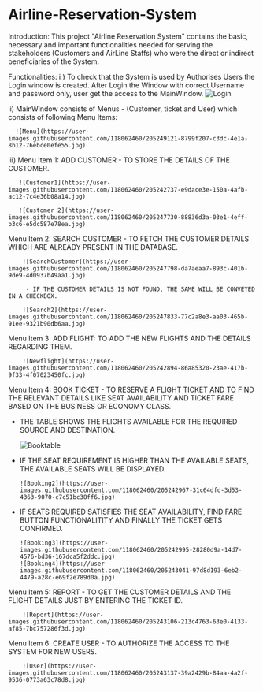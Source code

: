 # Airline-Reservation-System
Introduction:
  This project "Airline Reservation System" contains the basic, necessary and important functionalities needed for serving the 
stakeholders (Customers and AirLine Staffs) who were the direct or indirect beneficiaries of the System.

Functionalities:
  i ) To check that the System is used by Authorises Users the Login window is created. After Login the Window with correct Username 
and password only, user get the access to the MainWindow.
      ![Login](https://user-images.githubusercontent.com/118062460/205248922-18d476ac-00f4-4923-b215-82599b018606.jpg)

  ii) MainWindow consists of Menus - (Customer, ticket and User) which consists of following Menu Items:
        
      ![Menu](https://user-images.githubusercontent.com/118062460/205249121-8799f207-c3dc-4e1a-8b12-76ebce0efe55.jpg)

  iii) 
  Menu Item 1: ADD CUSTOMER - TO STORE THE DETAILS OF THE CUSTOMER.
       
       ![Customer1](https://user-images.githubusercontent.com/118062460/205242737-e9dace3e-150a-4afb-ac12-7c4e36b08a14.jpg)
       
       ![Customer 2](https://user-images.githubusercontent.com/118062460/205247730-88836d3a-03e1-4eff-b3c6-e5dc587e78ea.jpg)

  Menu Item 2: SEARCH CUSTOMER - TO FETCH THE CUSTOMER DETAILS WHICH ARE ALREADY PRESENT IN THE DATABASE.
        
        ![SearchCustomer](https://user-images.githubusercontent.com/118062460/205247798-da7aeaa7-893c-401b-9de9-4d0937b49aa1.jpg)

         - IF THE CUSTOMER DETAILS IS NOT FOUND, THE SAME WILL BE CONVEYED IN A CHECKBOX.
         
        ![Search2](https://user-images.githubusercontent.com/118062460/205247833-77c2a8e3-aa03-465b-91ee-9321b90db6aa.jpg)

        
  Menu Item 3: ADD FLIGHT: TO ADD THE NEW FLIGHTS AND THE DETAILS REGARDING THEM.
  
        ![Newflight](https://user-images.githubusercontent.com/118062460/205242894-86a85320-23ae-417b-9f33-4f07023450fc.jpg)
        
  Menu Item 4: BOOK TICKET - TO RESERVE A FLIGHT TICKET AND TO FIND THE RELEVANT DETAILS LIKE SEAT AVAILABILITY AND TICKET FARE 
BASED ON THE BUSINESS OR ECONOMY CLASS.

  - THE TABLE SHOWS THE FLIGHTS AVAILABLE FOR THE REQUIRED SOURCE AND DESTINATION.
       
       ![Booktable](https://user-images.githubusercontent.com/118062460/205242938-953c85b7-5c07-491c-900a-ab313a6a0141.jpg)
  
  - IF THE SEAT REQUIREMENT IS HIGHER THAN THE AVAILABLE SEATS, THE AVAILABLE SEATS WILL BE DISPLAYED.
        
        ![Booking2](https://user-images.githubusercontent.com/118062460/205242967-31c64dfd-3d53-4363-9070-c7c51bc38ff6.jpg)
        
  - IF SEATS REQUIRED SATISFIES THE SEAT AVAILABILITY, FIND FARE BUTTON FUNCTIONALITITY AND FINALLY THE TICKET GETS CONFIRMED.
        
        ![Booking3](https://user-images.githubusercontent.com/118062460/205242995-28280d9a-14d7-4576-bd36-167dca5f2ddc.jpg)
        ![Booking4](https://user-images.githubusercontent.com/118062460/205243041-97d8d193-6eb2-4479-a28c-e69f2e789d0a.jpg)
      
  Menu Item 5: REPORT - TO GET THE CUSTOMER DETAILS AND THE FLIGHT DETAILS JUST BY ENTERING THE TICKET ID.
        
        ![Report](https://user-images.githubusercontent.com/118062460/205243106-213c4763-63e0-4133-af85-7bc757286f3d.jpg)
        
  Menu Item 6: CREATE USER - TO AUTHORIZE THE ACCESS TO THE SYSTEM FOR NEW USERS.
        
        ![User](https://user-images.githubusercontent.com/118062460/205243137-39a2429b-84aa-4a2f-9536-0773a63c78d8.jpg)
